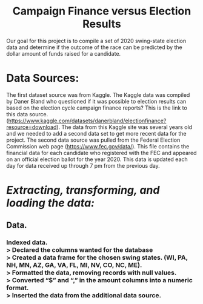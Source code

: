 <h1 Align="center"> Campaign Finance versus Election Results </h1>

Our goal for this project is to compile a set of 2020 swing-state election data and determine if the outcome of the race can be predicted by the dollar amount of funds raised for a candidate.
  
#  **Data Sources:**   
The first dataset source was from Kaggle.  The Kaggle data was compiled by Daner Bland who questioned if it was possible to election results can based on the election cycle campaign finance reports?  This is the link to this data source. (https://www.kaggle.com/datasets/danerbland/electionfinance?resource=download).  The data from this Kaggle site was several years old and we needed to add a second data set to get more recent data for the project. The second data source was pulled from the Federal Election Commission web page (https://www.fec.gov/data/). This file contains the financial data for each candidate who registered with the FEC and appeared on an official election ballot for the year 2020.  This data is updated each day for data received up through 7 pm from the previous day. 

#  *Extracting, transforming, and loading the data:*
  
  <h2 Data: </h2>
  Data.  <br>

  <h3 Transform: </h3>
  Indexed data.  <br>
    >	Declared the columns wanted for the database  <br>
    >	Created a data frame for the chosen swing states.  (WI, PA, NH, MN, AZ, GA, VA, FL, MI, NV, CO, NC, ME).  <br>
    >	Formatted the data, removing records with null values.  <br>
    >	Converted “$” and “,” in the amount columns into a numeric format.  <br>
    >	Inserted the data from the additional data source.  <br>


